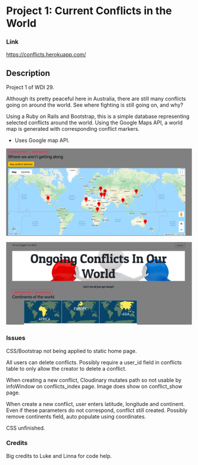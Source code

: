 # Project 1: Current Conflicts in the World

### Link
https://conflicts.herokuapp.com/

## Description

Project 1 of WDI 29.

Although its pretty peaceful here in Australia, there are still many conflicts going on around the world.  See where fighting is still going on, and why?

Using a Ruby on Rails and Bootstrap, this is a simple database representing selected conflicts around the world.  Using the Google Maps API, a world map is generated with corresponding conflict markers.

* Uses Google map API.

![scoreboard](/images/conflicts_index.png)

![gameboard](/images/continents_index.png)




### Issues

CSS/Bootstrap not being applied to static home page.

All users can delete conflicts.  Possibly require a user_id field in conflicts table to only allow the creator to delete a conflict.

When creating a new conflict, Cloudinary mutates path so not usable by infoWindow on conflicts_index page.  Image does show on conflict_show page.

When create a new conflict, user enters latitude, longitude and continent.  Even if these parameters do not correspond, conflict still created.  Possibly remove continents field, auto populate using coordinates.

CSS unfinished.


### Credits

Big credits to Luke and Linna for code help.
